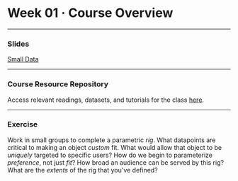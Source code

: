# Week 01 · Course Overview

-----

### Slides

[Small Data](small-data.pdf)

-----

### Course Resource Repository

Access relevant readings, datasets, and tutorials for the class [here](https://drive.google.com/drive/folders/1MFnHnPpG6v-mKBOOcnNrqlkPvNoJlrY-?usp=sharing).

-----

### Exercise

Work in small groups to complete a parametric *rig*. What datapoints are critical to making an object *custom* fit. What would allow that object to be *uniquely* targeted to specific users? How do we begin to parameterize *preference*, not just *fit*? How broad an audience can be served by this rig? What are the *extents* of the rig that you've defined?
